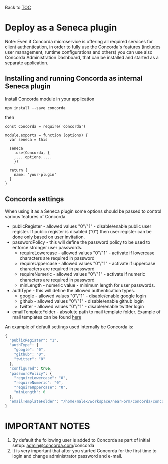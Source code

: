 Back to [TOC](../Readme.md)

# Deploy as a Seneca plugin

Note: Even if Concorda microservice is offering all required services for client authentication, in order to fully use the 
Concorda's features (includes user management, runtime configurations and others) you can use also Concorda Administration Dashboard, 
that can be installed and started as a separate application.

## Installing and running Concorda as internal Seneca plugin

Install Concorda module in your application

```
npm install --save concorda
```

then

```
const Concorda = require('concorda')

module.exports = function (options) {
  var seneca = this

  seneca
    .use(Concorda, {
    .....options.....
    })

  return {
    name: 'your-plugin'
  }
}

```


## Concorda settings

When using it as a Seneca plugin some options should be passed to control various features of Concorda.

 * publicRegister - allowed values "0"/"1" - disable/enable public user register. If public register is disabled ("0") then user register can be done only based on user invitation.
 * passwordPolicy - this will define the password policy to be used to enforce stronger user passwords.
    * requireLowercase - allowed values "0"/"1" - activate if lowercase characters are required in password
    * requireUppercase - allowed values "0"/"1" - activate if uppercase characters are required in password
    * requireNumeric - allowed values "0"/"1" - activate if numeric characters are required in password
    * minLength - numeric value - minimum length for user passwords.
 * authType - this will define the allowed authentication types.
    * google - allowed values "0"/"1" - disable/enable google login
    * github - allowed values "0"/"1" - disable/enable github login
    * twitter - allowed values "0"/"1" - disable/enable twitter login
 * emailTemplateFolder - absolute path to mail template folder. Example of mail templates can be found [here](https://github.com/Concorda/concorda/tree/master/lib/email-templates)
   
An example of default settings used internally be Concorda is:

```javascript
{
  "publicRegister": "1",
  "authType": {
    "google": "0",
    "github": "0",
    "twitter": "0"
  },
  "configured": true,
  "passwordPolicy": {
    "requireLowercase": "0",
    "requireNumeric": "0",
    "requireUppercase": "0",
    "minLength": 6
  },
  "emailTemplateFolder": "/home/malex/workspace/nearForm/concorda/concorda/lib/email-templates/"
}
```


IMPORTANT NOTES
===============

1. By default the following user is added to Concorda as part of initial setup: admin@concorda.com/concorda
2. It is very important that after you started Concorda for the first time to login and change administrator password and e-mail.
